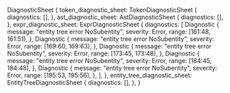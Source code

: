 DiagnosticSheet {
    token_diagnostic_sheet: TokenDiagnosticSheet {
        diagnostics: [],
    },
    ast_diagnostic_sheet: AstDiagnosticSheet {
        diagnostics: [],
    },
    expr_diagnostic_sheet: ExprDiagnosticSheet {
        diagnostics: [
            Diagnostic {
                message: "entity tree error NoSubentity",
                severity: Error,
                range: [161:48, 161:51),
            },
            Diagnostic {
                message: "entity tree error NoSubentity",
                severity: Error,
                range: [169:60, 169:63),
            },
            Diagnostic {
                message: "entity tree error NoSubentity",
                severity: Error,
                range: [173:45, 173:48),
            },
            Diagnostic {
                message: "entity tree error NoSubentity",
                severity: Error,
                range: [184:45, 184:48),
            },
            Diagnostic {
                message: "entity tree error NoSubentity",
                severity: Error,
                range: [195:53, 195:56),
            },
        ],
    },
    entity_tree_diagnostic_sheet: EntityTreeDiagnosticSheet {
        diagnostics: [],
    },
}
